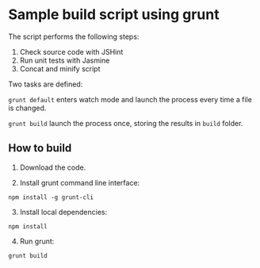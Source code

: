 Sample build script using grunt
===============================

The script performs the following steps:

1. Check source code with JSHint
2. Run unit tests with Jasmine
3. Concat and minify script

Two tasks are defined:

`grunt default` enters watch mode and launch the process every time a file is changed.

`grunt build` launch the process once, storing the results in `build` folder.

How to build
------------

1. Download the code.

2. Install grunt command line interface: 

`npm install -g grunt-cli`

3. Install local dependencies:

`npm install`

4. Run grunt:

`grunt build` 
